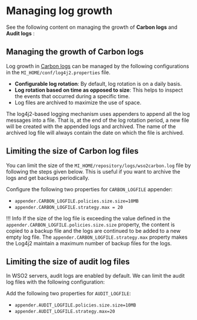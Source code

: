 # Managing log growth

See the following content on managing the growth of **Carbon logs** and
**Audit logs** :

## Managing the growth of Carbon logs

Log growth in [Carbon logs]({{base_path}}/install-and-setup/setup/mi-setup/observability/logs/monitoring_logs/#carbon-logs) can be managed by the following configurations in the `MI_HOME/conf/log4j2.properties` file.

-   **Configurable log rotation**: By default, log rotation is on a daily
    basis.
-   **Log rotation based on time as opposed to size**: This helps to inspect the events that occurred during a specific time.
-   Log files are archived to maximize the use of space.

The log4j2-based logging mechanism uses appenders to
append all the log messages into a file. That is, at the end of the log
rotation period, a new file will be created with the appended logs and
archived. The name of the archived log file will always contain the date
on which the file is archived.

## Limiting the size of Carbon log files

You can limit the size of the `MI_HOME/repository/logs/wso2carbon.log` file by following the steps given below. This is useful if you want to
archive the logs and get backups periodically.

Configure the following two properties for `CARBON_LOGFILE` appender:

-   `appender.CARBON_LOGFILE.policies.size.size=10MB`
-   `appender.CARBON_LOGFILE.strategy.max = 20`

!!! Info
    If the size of the log file is exceeding the value defined in the `appender.CARBON_LOGFILE.policies.size.size` property, the content is copied to a backup file and the logs are continued to be added to a new empty log file. The `appender.CARBON_LOGFILE.strategy.max` property makes the Log4j2 maintain a maximum number of backup files for the logs.

## Limiting the size of audit log files

In WSO2 servers, audit logs are enabled by default. We can limit the audit log files with the following configuration:

Add the following two properties for `AUDIT_LOGFILE`:

-   `appender.AUDIT_LOGFILE.policies.size.size=10MB`
-   `appender.AUDIT_LOGFILE.strategy.max=20`
